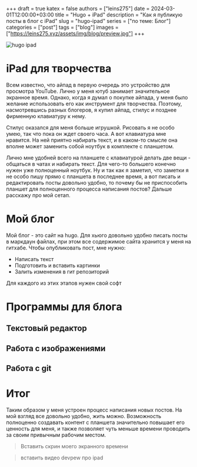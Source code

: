+++ 
draft = true
katex = false
authors = ["leins275"]
date = 2024-03-01T12:00:00+03:00
title = "Hugo + iPad"
description = "Как я публикую посты в блог с iPad"
slug = "hugo-ipad"
series = ["по теме: Блог"]
categories = ["post"]
tags = ["blog"]
images = ["https://leins275.xyz/assets/img/blog/preview.jpg"]
+++

![hugo ipad](img/preview.jpg)

# iPad для творчества
Всем известно, что айпад в первую очередь это устройство для просмотра YouTube. Лично у меня ютуб занимает значительное экранное время. Однако, когда я думал о покупке айпада, у меня было желание использовать его как инструмент для творчества. Поэтому, насмотревшись разных блогеров, я купил айпад, стилус и позднее фирменную клавиатуру к нему. 

Стилус оказался для меня больше игрушкой. Рисовать я не особо умею, так что пока он ждет своего часа. А вот клавиатура мне нравится. На ней приятно набирать текст, и в каком-то смысле она вполне может заменить собой ноутбук в комплекте с планшетом.

Лично мне удобней всего на планшете с клавиатурой делать две вещи - общаться в чатах и набирать текст. Для чего-то большего конечно нужен уже полноценный ноутбук. Ну и так как я заметил, что заметки я не особо пишу прямо с планшета в последнее время, а вот писать и редактировать посты довольно удобно, то почему бы не приспособить планшет для полноценного процесса написания постов? Дальше расскажу про мой сетап.

# Мой блог
Мой блог - это сайт на hugo. Для хьюго довольно удобно писать посты в маркдаун файлах, при этом все содержимое сайта хранится у меня на гитхабе. Чтобы опубликовать пост, мне нужно:
- Написать текст
- Подготовить и вставить картинки
- Залить изменения в гит репозиторий

Для каждого из этих этапов нужен свой софт

# Программы для блога
## Текстовый редактор
## Работа с изображениями
## Работа с git

# Итог
Таким образом у меня устроен процесс написания новых постов. На мой взгляд все довольно удобно, жить можно. Возможность полноценно создавать контент с планшета значительно повышает его ценность для меня, и также позволяет чуть меньше времени проводить за своим привычным рабочим местом.

> Вставить скрин моего экранного времени

> вставить видео devpew про ipad